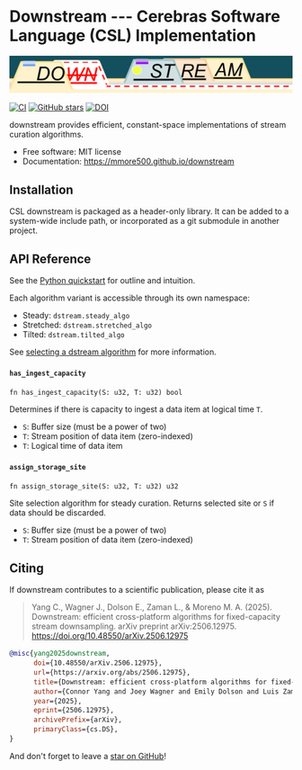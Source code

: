 # Downstream --- Cerebras Software Language (CSL) Implementation

![downstream wordmark](https://raw.githubusercontent.com/mmore500/downstream/master/docs/assets/downstream-wordmark.png)

[![CI](https://github.com/mmore500/downstream/actions/workflows/csl-ci.yaml/badge.svg?branch=csl)](https://github.com/mmore500/downstream/actions/workflows/csl-ci.yaml?query=branch:csl)
[![GitHub stars](https://img.shields.io/github/stars/mmore500/downstream.svg?style=flat-square&logo=github&label=Stars&logoColor=white)](https://github.com/mmore500/downstream)
[![DOI](https://zenodo.org/badge/776865597.svg)](https://zenodo.org/doi/10.5281/zenodo.10866541)

downstream provides efficient, constant-space implementations of stream curation algorithms.

-   Free software: MIT license
-   Documentation: <https://mmore500.github.io/downstream>

## Installation

CSL downstream is packaged as a header-only library.
It can be added to a system-wide include path, or incorporated as a git submodule in another project.

## API Reference

See the [Python quickstart](https://mmore500.github.io/downstream/quickstart) for outline and intuition.

Each algorithm variant is accessible through its own namespace:

* Steady: `dstream.steady_algo`
* Stretched: `dstream.stretched_algo`
* Tilted: `dstream.tilted_algo`

See [selecting a dstream algorithm](https://mmore500.github.io/downstream/algorithm) for more information.

#### `has_ingest_capacity`
```csl
fn has_ingest_capacity(S: u32, T: u32) bool
```
Determines if there is capacity to ingest a data item at logical time `T`.

* `S`: Buffer size (must be a power of two)
* `T`: Stream position of data item (zero-indexed)
* `T`: Logical time of data item

#### `assign_storage_site`
```csl
fn assign_storage_site(S: u32, T: u32) u32
```
Site selection algorithm for steady curation.
Returns selected site or `S` if data should be discarded.

* `S`: Buffer size (must be a power of two)
* `T`: Stream position of data item (zero-indexed)
## Citing

If downstream contributes to a scientific publication, please cite it as

> Yang C., Wagner J., Dolson E., Zaman L., & Moreno M. A. (2025). Downstream: efficient cross-platform algorithms for fixed-capacity stream downsampling. arXiv preprint arXiv:2506.12975. https://doi.org/10.48550/arXiv.2506.12975

```bibtex
@misc{yang2025downstream,
      doi={10.48550/arXiv.2506.12975},
      url={https://arxiv.org/abs/2506.12975},
      title={Downstream: efficient cross-platform algorithms for fixed-capacity stream downsampling},
      author={Connor Yang and Joey Wagner and Emily Dolson and Luis Zaman and Matthew Andres Moreno},
      year={2025},
      eprint={2506.12975},
      archivePrefix={arXiv},
      primaryClass={cs.DS},
}
```

And don't forget to leave a [star on GitHub](https://github.com/mmore500/downstream/stargazers)!
